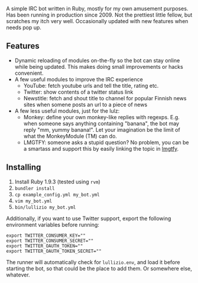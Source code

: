 A simple IRC bot written in Ruby, mostly for my own amusement purposes. Has
been running in production since 2009. Not the prettiest little fellow, but
scratches my itch very well. Occasionally updated with new features when needs
pop up.

Features
--------
* Dynamic reloading of modules on-the-fly so the bot can stay online while being
  updated. This makes doing small improvements or hacks convenient.
* A few useful modules to improve the IRC experience
  * YouTube: fetch youtube urls and tell the title, rating etc.
  * Twitter: show contents of a twitter status link
  * Newstitle: fetch and shout title to channel for popular Finnish news sites
    when somene posts an url to a piece of news
* A few less useful modules, just for the lulz:
  * Monkey: define your own monkey-like replies with regexps. E.g. when someone says anything
    containing "banana", the bot may reply "mm, yummy banana!". Let your imagination
    be the limit of what the MonkeyModule (TM) can do.
  * LMGTFY: someone asks a stupid question? No problem, you can be a smartass and
    support this by easily linking the topic in [lmgtfy](http://lmgtfy.com/?q=lmgtfy).

Installing
----------

1. Install Ruby 1.9.3 (tested using `rvm`)
2. `bundler install`
3. `cp example_config.yml my_bot.yml`
4. `vim my_bot.yml`
5. `bin/lullizio my_bot.yml`

Additionally, if you want to use Twitter support, export the following
environment variables before running:

```
export TWITTER_CONSUMER_KEY=""
export TWITTER_CONSUMER_SECRET=""
export TWITTER_OAUTH_TOKEN=""
export TWITTER_OAUTH_TOKEN_SECRET=""
```

The runner will automatically check for `lullizio.env`, and load it before
starting the bot, so that could be the place to add them. Or somewhere else,
whatever.
